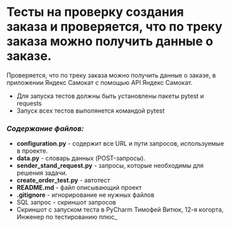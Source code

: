 ﻿# Тесты на проверку создания заказа и проверяется, что по треку заказа можно получить данные о заказе.
Проверяется, что по треку заказа можно получить данные о заказе, в приложении Яндекс Самокат с помощью API Яндекс Самокат.
- Для запуска тестов должны быть установлены пакеты pytest и requests
- Запуск всех тестов выполянется командой pytest

### _**Содержание файлов:**_
* **configuration.py** - содержит все URL и пути запросов, используемые в проекте.
* **data.py** - словарь данных (POST-запросы).
* **sender_stand_request.py** - запросы, которые необходимы для решения задачи.
* **create_order_test.py** - автотест
* **README.md** - файл описывающий проект
* **.gitignore** - игнорирование не нужных файлов
* SQL запрос - скриншот запросов
* Скриншот с запуском теста в PyCharm
Тимофей Витюк, 12-я когорта, Инженер по тестированию плюс_
